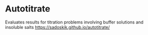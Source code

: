 # Autotitrate
Evaluates results for titration problems involving buffer solutions and insoluble salts
https://sadoskik.github.io/autotitrate/

